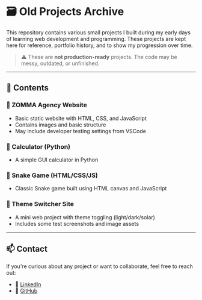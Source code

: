 # 🗃️ Old Projects Archive

This repository contains various small projects I built during my early days of learning web development and programming. These projects are kept here for reference, portfolio history, and to show my progression over time.

> ⚠️ These are **not production-ready** projects. The code may be messy, outdated, or unfinished.

---

## 📁 Contents

### 🔸 ZOMMA Agency Website
- Basic static website with HTML, CSS, and JavaScript
- Contains images and basic structure
- May include developer testing settings from VSCode

### 🔸 Calculator (Python)
- A simple GUI calculator in Python

### 🔸 Snake Game (HTML/CSS/JS)
- Classic Snake game built using HTML canvas and JavaScript

### 🔸 Theme Switcher Site
- A mini web project with theme toggling (light/dark/solar)
- Includes some test screenshots and image assets

---

## 📫 Contact

If you're curious about any project or want to collaborate, feel free to reach out:

- 💼 [LinkedIn](https://www.linkedin.com/in/mohamed-wageh-101127241/)
- 🐙 [GitHub](https://github.com/mohamed-wageh1)
